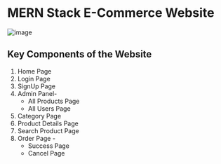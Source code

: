 # MERN Stack E-Commerce Website<br/>
![image](https://github.com/user-attachments/assets/e7aa6986-78ff-414e-b34d-5d0041244c92)


## Key Components of the Website<br/>
1. Home Page
2. Login Page
3. SignUp Page
4. Admin Panel- 
    - All Products Page
    - All Users Page
5. Category Page
6. Product Details Page
7. Search Product Page
8. Order Page - 
   - Success Page
   - Cancel Page
